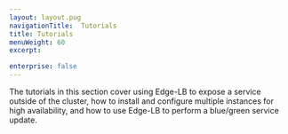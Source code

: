 ```yaml
---
layout: layout.pug
navigationTitle:  Tutorials
title: Tutorials
menuWeight: 60
excerpt:

enterprise: false
---
```


The tutorials in this section cover using Edge-LB to expose a service outside of the cluster, how to install and configure multiple instances for high availability, and how to use Edge-LB to perform a blue/green service update.
